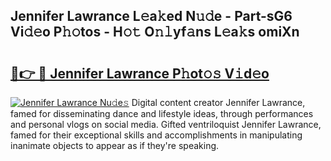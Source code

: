 ## Jennifer Lawrance L𝚎a𝚔ed N𝚞𝚍e - Part-sG6 Vi𝚍𝚎o P𝚑𝚘tos - H𝚘𝚝 O𝚗𝚕yf𝚊ns L𝚎a𝚔s omiXn

# <h2><a href="http://kf3082v.oniu.top/?m=Jennifer+Lawrance">🔗👉 🔴 Jennifer Lawrance P𝚑ot𝚘𝚜 V𝚒d𝚎o</a></h2>

[![Jennifer Lawrance Nu𝚍e𝚜](https://i.imgur.com/0qMVB7G.gif)](http://kf3082v.oniu.top/?m=Jennifer+Lawrance)
Digital content creator Jennifer Lawrance, famed for disseminating dance and lifestyle ideas, through performances and personal vlogs on social media. Gifted ventriloquist Jennifer Lawrance, famed for their exceptional skills and accomplishments in manipulating inanimate objects to appear as if they're speaking.  
